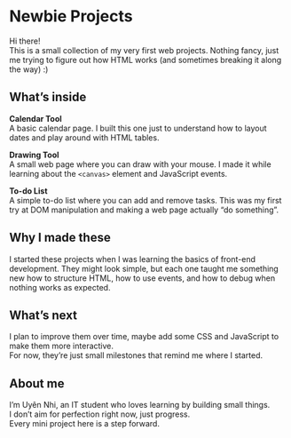 # Newbie Projects

Hi there!  
This is a small collection of my very first web projects. Nothing fancy, just me trying to figure out how HTML works (and sometimes breaking it along the way) :)

## What’s inside

**Calendar Tool**  
A basic calendar page. I built this one just to understand how to layout dates and play around with HTML tables.

**Drawing Tool**  
A small web page where you can draw with your mouse. I made it while learning about the `<canvas>` element and JavaScript events.

**To-do List**  
A simple to-do list where you can add and remove tasks. This was my first try at DOM manipulation and making a web page actually “do something”.

## Why I made these

I started these projects when I was learning the basics of front-end development. They might look simple, but each one taught me something new how to structure HTML, how to use events, and how to debug when nothing works as expected.

## What’s next

I plan to improve them over time, maybe add some CSS and JavaScript to make them more interactive.  
For now, they’re just small milestones that remind me where I started.

## About me

I’m Uyên Nhi, an IT student who loves learning by building small things.  
I don’t aim for perfection right now, just progress.  
Every mini project here is a step forward.

